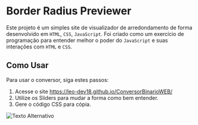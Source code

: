 # Border Radius Previewer

Este projeto é um simples site de visualizador de arredondamento de forma desenvolvido em `HTML`, `CSS`, `JavaScript`. Foi criado como um exercício de programação para entender melhor o poder do `JavaScript` e suas interações com `HTML` e `CSS`.

## Como Usar

Para usar o conversor, siga estes passos:

1. Acesse o site https://leo-dev18.github.io/ConversorBinarioWEB/ 
2. Utilize os Sliders para mudar a forma como bem entender.
3. Gere o código CSS para cópia.

![Texto Alternativo](assets/teste.gif)